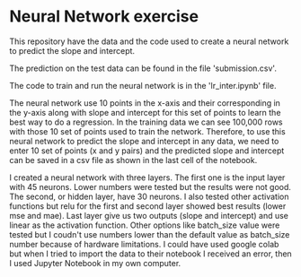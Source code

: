 # Neural Network exercise
This repository have the data and the code used to create a neural network to predict the slope and intercept.

The prediction on the test data can be found in the file 'submission.csv'.

The code to train and run the neural network is in the 'lr_inter.ipynb' file.

The neural network use 10 points in the x-axis and their corresponding in the y-axis along with slope and intercept for this set of points to learn the best way to do a regression. In the training data we can see 100,000 rows with those 10 set of points used to train the network. 
Therefore, to use this neural network to predict the slope and intercept in any data, we need to enter 10 set of points (x and y pairs) and the predicted slope and intercept can be saved in a csv file as shown in the last cell of the notebook.



I created a neural network with three layers. The first one is the input layer with 45 neurons. Lower numbers were tested but the results were not good. The second, or hidden layer, have 30 neurons. I also tested other activation functions but relu for the first and second layer showed best results (lower mse and mae). Last layer give us two outputs (slope and intercept) and use linear as the activation function.
Other options like batch_size value were tested but I coudn't use numbers lower than the default value as batch_size number because of hardware limitations. I could have used google colab but when I tried to import the data to their notebook I received an error, then I used Jupyter Notebook in my own computer.


